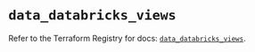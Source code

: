 # `data_databricks_views`

Refer to the Terraform Registry for docs: [`data_databricks_views`](https://registry.terraform.io/providers/databricks/databricks/1.70.0/docs/data-sources/views).
